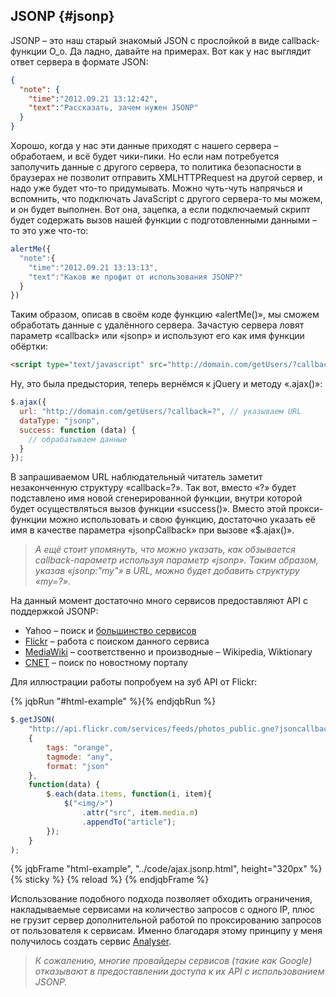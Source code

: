 ## JSONP {#jsonp}

JSONP – это наш старый знакомый JSON с прослойкой в виде callback-функции О_о. Да ладно, давайте на примерах. Вот как у нас выглядит ответ сервера в формате JSON:

```json
{
  "note": {
    "time":"2012.09.21 13:12:42",
    "text":"Рассказать, зачем нужен JSONP"
  }
}
```

Хорошо, когда у нас эти данные приходят с нашего сервера – обработаем, и всё будет чики-пики. Но если нам потребуется заполучить данные с другого сервера, то политика безопасности в браузерах не позволит отправить XMLHTTPRequest на другой сервер, и надо уже будет что-то придумывать. Можно чуть-чуть напрячься и вспомнить, что подключать JavaScript с другого сервера-то мы можем, и он будет выполнен. Вот она, зацепка, а если подключаемый скрипт будет содержать вызов нашей функции с подготовленными данными – то это уже что-то:

```javascript
alertMe({
  "note":{
    "time":"2012.09.21 13:13:13",
    "text":"Каков же профит от использования JSONP?"
  }
})
```

Таким образом, описав в своём коде функцию «alertMe()», мы сможем обработать данные с удалённого сервера. Зачастую сервера ловят параметр «callback» или «jsonp» и используют его как имя функции обёртки:

```html
<script type="text/javascript" src="http://domain.com/getUsers/?callback=alertMe"></script>
```

Ну, это была предыстория, теперь вернёмся к jQuery и методу «.ajax()»:

```javascript
$.ajax({
  url: "http://domain.com/getUsers/?callback=?", // указываем URL
  dataType: "jsonp",
  success: function (data) {
    // обрабатываем данные
  }
});
```

В запрашиваемом URL наблюдательный читатель заметит незаконченную структуру «callback=?». Так вот, вместо «?» будет подставлено имя новой сгенерированной функции, внутри которой будет осуществляться вызов функции «success()». Вместо этой прокси-функции можно использовать и свою функцию, достаточно указать её имя в качестве параметра «jsonpCallback» при вызове «$.ajax()».

> _А ещё стоит упомянуть, что можно указать, как обзывается callback-параметр используя параметр «jsonp». Таким образом, указав «jsonp:"my"» в URL, можно будет добавить структуру «my=?»._

На данный момент достаточно много сервисов предоставляют API с поддержкой JSONP:
* Yahoo – поиск и [большинство сервисов](https://developer.yahoo.com/javascript/json.html)
* [Flickr](http://www.flickr.com/services/api/) – работа с поиском данного сервиса
* [MediaWiki](http://en.wikipedia.org/w/api.php) – соответственно и производные – Wikipedia, Wiktionary
* [CNET](http://api.cnet.com/dashboard.html) – поиск по новостному порталу

Для иллюстрации работы попробуем на зуб API от Flickr:

{% jqbRun "#html-example" %}{% endjqbRun %}

```javascript
$.getJSON(
    "http://api.flickr.com/services/feeds/photos_public.gne?jsoncallback=?",
    {
        tags: "orange",
        tagmode: "any",
        format: "json"
    },
    function(data) {
        $.each(data.items, function(i, item){
            $("<img/>")
                .attr("src", item.media.m)
                .appendTo("article");
        });
    }
);
```

{% jqbFrame "html-example", "../code/ajax.jsonp.html", height="320px" %}
{% sticky %}
{% reload %}
{% endjqbFrame %}

Использование подобного подхода позволяет обходить ограничения, накладываемые сервисами на количество запросов с одного IP, плюс не грузит сервер дополнительной работой по проксированию запросов от пользователя к сервисам. Именно благодаря этому принципу у меня получилось создать сервис [Analyser](http://analyser.hohli.com/). 

> _К сожалению, многие провайдеры сервисов (такие как Google) отказывают в предоставлении доступа к их API с использованием JSONP._
